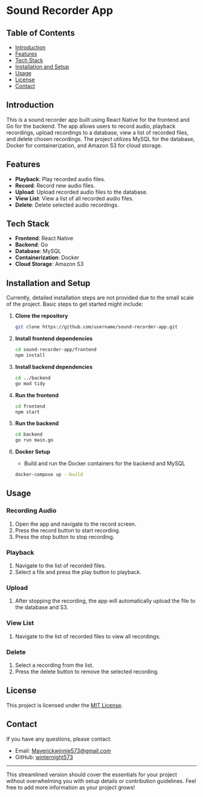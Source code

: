 # Sound Recorder App

## Table of Contents

- [Introduction](#introduction)
- [Features](#features)
- [Tech Stack](#tech-stack)
- [Installation and Setup](#installation-and-setup)
- [Usage](#usage)
- [License](#license)
- [Contact](#contact)

## Introduction

This is a sound recorder app built using React Native for the frontend and Go for the backend. The app allows users to record audio, playback recordings, upload recordings to a database, view a list of recorded files, and delete chosen recordings. The project utilizes MySQL for the database, Docker for containerization, and Amazon S3 for cloud storage.

## Features

- **Playback**: Play recorded audio files.
- **Record**: Record new audio files.
- **Upload**: Upload recorded audio files to the database.
- **View List**: View a list of all recorded audio files.
- **Delete**: Delete selected audio recordings.

## Tech Stack

- **Frontend**: React Native
- **Backend**: Go
- **Database**: MySQL
- **Containerization**: Docker
- **Cloud Storage**: Amazon S3

## Installation and Setup

Currently, detailed installation steps are not provided due to the small scale of the project. Basic steps to get started might include:

1. **Clone the repository**

   ```sh
   git clone https://github.com/username/sound-recorder-app.git
   ```

2. **Install frontend dependencies**

   ```sh
   cd sound-recorder-app/frontend
   npm install
   ```

3. **Install backend dependencies**

   ```sh
   cd ../backend
   go mod tidy
   ```

4. **Run the frontend**

   ```sh
   cd frontend
   npm start
   ```

5. **Run the backend**

   ```sh
   cd backend
   go run main.go
   ```

6. **Docker Setup**
   - Build and run the Docker containers for the backend and MySQL

   ```sh
   docker-compose up --build
   ```

## Usage

### Recording Audio

1. Open the app and navigate to the record screen.
2. Press the record button to start recording.
3. Press the stop button to stop recording.

### Playback

1. Navigate to the list of recorded files.
2. Select a file and press the play button to playback.

### Upload

1. After stopping the recording, the app will automatically upload the file to the database and S3.

### View List

1. Navigate to the list of recorded files to view all recordings.

### Delete

1. Select a recording from the list.
2. Press the delete button to remove the selected recording.

## License

This project is licensed under the [MIT License](https://opensource.org/licenses/MIT).

## Contact

If you have any questions, please contact:

- Email: <Maverickwinnie573@gmail.com>
- GitHub: [winternight573](https://github.com/winternight573)

---

This streamlined version should cover the essentials for your project without overwhelming you with setup details or contribution guidelines. Feel free to add more information as your project grows!

